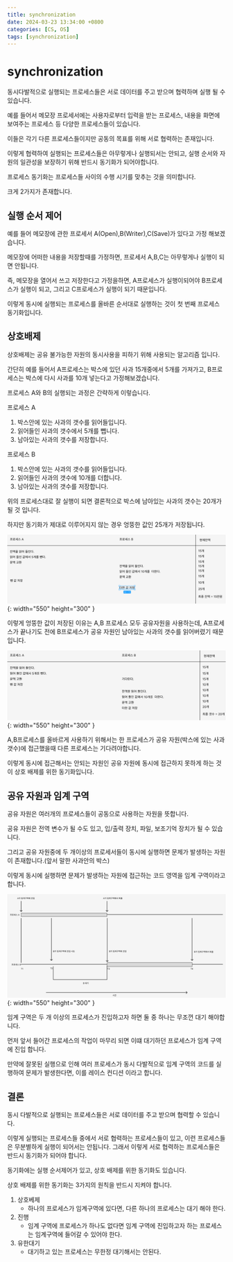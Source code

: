 ```yaml
---
title: synchronization
date: 2024-03-23 13:34:00 +0800
categories: [CS, OS]
tags: [synchronization]
---
```

# synchronization
동시다발적으로 실행되는 프로세스들은 서로 데이터를 주고 받으며 협력하며 실행 될 수 있습니다.

예를 들어서 메모장 프로세서에는 사용자로부터 입력을 받는 프로세스, 내용을 화면에 보여주는 프로세스 등 다양한 프로세스들이 있습니다.

이들은 각기 다른 프로세스들이지만 공동의 목표를 위해 서로 협력하는 존재입니다.  

이렇게 협력하여 실행되는 프로세스들은 아무렇게나 실행되서는 안되고, 실행 순서와 자원의 일관성을 보장하기 위해 반드시 동기화가 되어야합니다.

프로세스 동기화는 프로세스들 사이의 수행 시기를 맞추는 것을 의미합니다.

크게 2가지가 존재합니다.

## 실행 순서 제어

예를 들어 메모장에 관한 프로세서 A(Open),B(Writer),C(Save)가 있다고 가정 해보겠습니다.

메모장에 어떠한 내용을 저장할때를 가정하면, 프로세서 A,B,C는 아무렇게나 실행이 되면 안됩니다.

즉, 메모장을 열어서 쓰고 저장한다고 가정을하면, A프로세스가 실행이되어야 B프로세스가 실행이 되고, 그리고 C프로세스가 실행이 되기 때문입니다.

이렇게 동시에 실행되는 프로세스를 올바른 순서대로 실행하는 것이 첫 번째 프로세스 동기화입니다.

## 상호배제

상호배제는 공유 불가능한 자원의 동시사용을 피하기 위해 사용되는 알고리즘 입니다.

간단히 예를 들어서 A프로세스는 박스에 있던 사과 15개중에서 5개를 가져가고, B프로세스는 박스에 다시 사과를 10개 넣는다고 가정해보겠습니다.

프로세스 A와 B의 실행되는 과정은 간략하게 이렇습니다.

프로세스 A

1. 박스안에 있는 사과의 갯수를 읽어들입니다.
2. 읽어들인 사과의 갯수에서 5개를 뺍니다.
3. 남아있는 사과의 갯수를 저장합니다.

프로세스 B

1. 박스안에 있는 사과의 갯수를 읽어들입니다.
2. 읽어들인 사과의 갯수에 10개를 더합니다.
3. 남아있는 사과의 갯수를 저장합니다.

위의 프로세스대로 잘 실행이 되면 결론적으로 박스에 남아있는 사과의 갯수는 20개가 될 것 입니다.

하지만 동기화가 제대로 이루어지지 않는 경우 엉뚱한 값인 25개가 저장됩니다.

![synchronization-1](/assets/img/cs/synchronization/synchronization.png){: width="550" height="300" }  

이렇게 엉뚱한 값이 저장된 이유는 A,B 프로세스 모두 공유자원을 사용하는데, A프로세스가 끝나기도 전에 B프로세스가 공유 자원인 남아있는 사과의 갯수를 읽어버렸기 때문입니다.

![synchronization-2](/assets/img/cs/synchronization/synchronization-1.png){: width="550" height="300" } 

A,B프로세스를 올바르게 사용하기 위해서는 한 프로세스가 공유 자원(박스에 있는 사과 갯수)에 접근했을때 다른 프로세스는 기다려야합니다.

이렇게 동시에 접근해서는 안되는 자원인 공유 자원에 동시에 접근하지 못하게 하는 것이 상호 배제를 위한 동기화입니다.

## 공유 자원과 임계 구역

공유 자원은 여러개의 프로세스들이 공동으로 사용하는 자원을 뜻합니다.

공유 자원은 전역 변수가 될 수도 있고, 입/출력 장치, 파일, 보조기억 장치가 될 수 있습니다.

그리고 공유 자원중에 두 개이상의 프로세서들이 동시에 실행하면 문제가 발생하는 자원이 존재합니다.(앞서 말한 사과안의 박스)

이렇게 동시에 실행하면 문제가 발생하는 자원에 접근하는 코드 영역을 임계 구역이라고 합니다.

![synchronization-3](/assets/img/cs/synchronization/synchronization-2.png){: width="550" height="300" } 

임계 구역은 두 개 이상의 프로세스가 진입하고자 하면 둘 중 하나는 무조껀 대기 해야합니다.

먼저 앞서 들어간 프로세스의 작업이 마무리 되면 이떄 대기하던 프로세스가 임계 구역에 진입 합니다.

만약에 잘못된 실행으로 인해 여러 프로세스가 동시 다발적으로 임계 구역의 코드를 실행하여 문제가 발생한다면, 이를 레이스 컨디션 이라고 합니다.

## 결론

동시 다발적으로 실행되는 프로세스들은 서로 데이터를 주고 받으며 협력할 수 있습니다.

이렇게 실행되는 프로세스들 중에서 서로 협력하는 프로세스들이 있고, 이런 프로세스들은 무분별하게 실행이 되어서는 안됩니다. 그래서 이렇게 서로 협력하는 프로세스들은 반드시 동기화가 되어야 합니다.

동기화에는 실행 순서제어가 있고, 상호 배제를 위한 동기화도 있습니다.  

상호 배제를 위한 동기화는 3가지의 원칙을 반드시 지켜야 합니다.

1. 상호베제
    - 하나의 프로세스가 임계구역에 있다면, 다른 하나의 프로세스는 대기 해야 한다.
2. 진행
    - 임계 구역에 프로세스가 하나도 없다면 임계 구역에 진입하고자 하는 프로세스는 임계구역에 들어갈 수 있어야 한다.
3. 유한대기
    - 대기하고 있는 프로세스는 무한정 대기해서는 안된다.